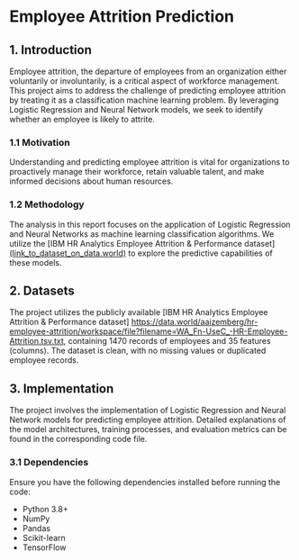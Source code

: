 # Employee Attrition Prediction

## 1. Introduction

Employee attrition, the departure of employees from an organization either voluntarily or involuntarily, is a critical aspect of workforce management. This project aims to address the challenge of predicting employee attrition by treating it as a classification machine learning problem. By leveraging Logistic Regression and Neural Network models, we seek to identify whether an employee is likely to attrite.

### 1.1 Motivation

Understanding and predicting employee attrition is vital for organizations to proactively manage their workforce, retain valuable talent, and make informed decisions about human resources.

### 1.2 Methodology

The analysis in this report focuses on the application of Logistic Regression and Neural Networks as machine learning classification algorithms. We utilize the [IBM HR Analytics Employee Attrition & Performance dataset][(link_to_dataset_on_data.world)](https://data.world/aaizemberg/hr-employee-attrition/workspace/file?filename=WA_Fn-UseC_-HR-Employee-Attrition.tsv.txt) to explore the predictive capabilities of these models.

## 2. Datasets

The project utilizes the publicly available [IBM HR Analytics Employee Attrition & Performance dataset] https://data.world/aaizemberg/hr-employee-attrition/workspace/file?filename=WA_Fn-UseC_-HR-Employee-Attrition.tsv.txt, containing 1470 records of employees and 35 features (columns). The dataset is clean, with no missing values or duplicated employee records.


## 3. Implementation

The project involves the implementation of Logistic Regression and Neural Network models for predicting employee attrition. Detailed explanations of the model architectures, training processes, and evaluation metrics can be found in the corresponding code file.

### 3.1 Dependencies

Ensure you have the following dependencies installed before running the code:

- Python 3.8+
- NumPy
- Pandas
- Scikit-learn
- TensorFlow
